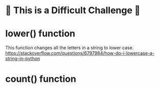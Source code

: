 # 💪 This is a Difficult Challenge 💪

# lower() function
This function changes all the letters in a string to lower case.
https://stackoverflow.com/questions/6797984/how-do-i-lowercase-a-string-in-python

# count() function
